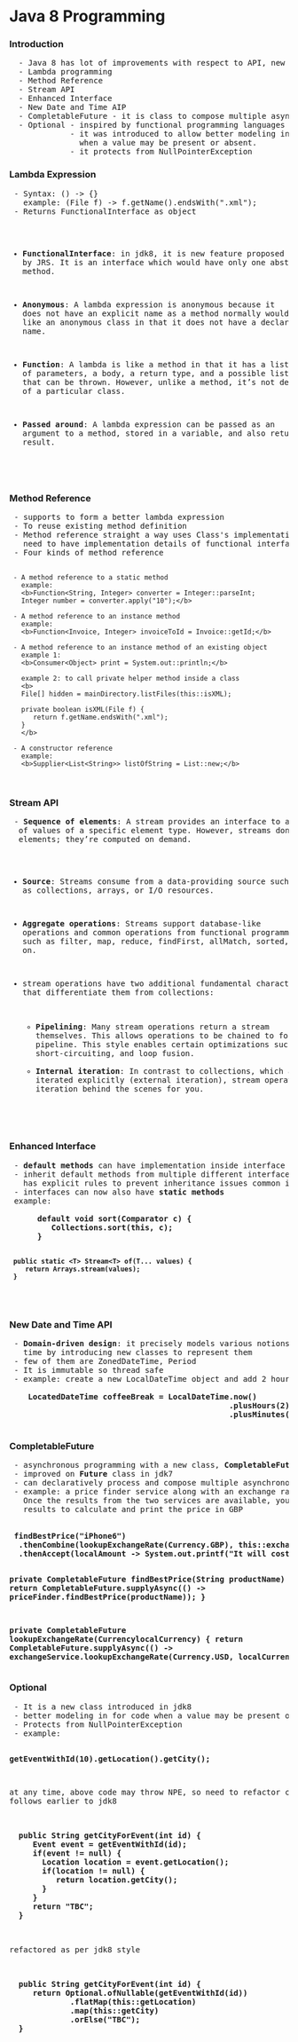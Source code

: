 <h1>Java 8 Programming</h1>

<h3>Introduction</h3>
<pre>
  - Java 8 has lot of improvements with respect to API, new concepts
  - Lambda programming
  - Method Reference
  - Stream API
  - Enhanced Interface
  - New Date and Time AIP
  - CompletableFuture - it is class to compose multiple asynchronous task
  - Optional - inspired by functional programming languages
  			 - it was introduced to allow better modeling in codebase
  			   when a value may be present or absent.
  			 - it protects from NullPointerException
</pre>

<h3>Lambda Expression</h3>
<pre>
 - Syntax: () -> {}
   example: (File f) -> f.getName().endsWith(".xml");
 - Returns FunctionalInterface as object
 
 - <b>FunctionalInterface</b>: in jdk8, it is new feature proposed by JRS. It is 
   an interface which would have only one abstract method.
   
 - <b>Anonymous</b>: A lambda expression is anonymous because it does not have an
   explicit name as a method normally would. It’s sort of like an anonymous class
   in that it does not have a declared name.
   
 - <b>Function</b>: A lambda is like a method in that it has a list of parameters, a
   body, a return type, and a possible list of exceptions that can be thrown. However, 
   unlike a method, it’s not declared as part of a particular class.
   
 - <b>Passed around</b>: A lambda expression can be passed as an argument to a
   method, stored in a variable, and also returned as a result.      
   
</pre>

<h3>Method Reference</h3>
<pre>
 - supports to form a better lambda expression
 - To reuse existing method definition
 - Method reference straight a way uses Class's implementation since lambda 
   need to have implementation details of functional interface
 - Four kinds of method reference
 
     - A method reference to a static method
       example: 
       <b>Function<String, Integer> converter = Integer::parseInt;
       Integer number = converter.apply("10");</b>
       
     - A method reference to an instance method
       example:
       <b>Function<Invoice, Integer> invoiceToId = Invoice::getId;</b>
       
     - A method reference to an instance method of an existing object
       example 1:
       <b>Consumer<Object> print = System.out::println;</b>
       
       example 2: to call private helper method inside a class
       <b>
       File[] hidden = mainDirectory.listFiles(this::isXML);
       
       private boolean isXML(File f) {
          return f.getName.endsWith(".xml");
       }
       </b>
       
     - A constructor reference
       example:
       <b>Supplier<List<String>> listOfString = List::new;</b>
</pre>

<h3>Stream API</h3>
<pre>
 - <b>Sequence of elements</b>: A stream provides an interface to a sequenced set
  of values of a specific element type. However, streams don’t actually store 
  elements; they’re computed on demand.
  
 - <b>Source</b>: Streams consume from a data-providing source such as collections,
   arrays, or I/O resources.
   
 - <b>Aggregate operations</b>: Streams support database-like operations and common 
   operations from functional programming languages, such as filter, map, reduce, 
   findFirst, allMatch, sorted, and so on.
   
 - stream operations have two additional fundamental characteristics 
   that differentiate them from collections:
      - <b>Pipelining</b>: Many stream operations return a stream themselves. This
       allows operations to be chained to form a larger pipeline. This style enables
       certain optimizations such as laziness, short-circuiting, and loop fusion.
      - <b>Internal iteration</b>:  In contrast to collections, which are iterated
        explicitly (external iteration), stream operations do the iteration behind 
        the scenes for you.
</pre>

<h3>Enhanced Interface</h3>
<pre>
 - <b>default methods</b> can have implementation inside interface
 - inherit default methods from multiple different interfaces. Note that Java 8 
   has explicit rules to prevent inheritance issues common in C++
 - interfaces can now also have <b>static methods</b>
 example:
 <b>
      default void sort(Comparator<? super E> c) {
         Collections.sort(this, c);
      }
      
     public static <T> Stream<T> of(T... values) {
        return Arrays.stream(values);
     }
 </b>
</pre>

<h3>New Date and Time API</h3>
<pre>
 - <b>Domain-driven design</b>: it precisely models various notions of date and
   time by introducing new classes to represent them
 - few of them are ZonedDateTime, Period
 - It is immutable so thread safe
 - example: create a new LocalDateTime object and add 2 hours and 30 minutes
 <b>
    LocatedDateTime coffeeBreak = LocalDateTime.now()
                                               .plusHours(2)
                                               .plusMinutes(30);
</b>
</pre>


<h3>CompletableFuture</h3>
<pre>
 - asynchronous programming with a new class, <b>CompletableFuture</b>
 - improved on <b>Future</b> class in jdk7
 - can declaratively process and compose multiple asynchronous tasks
 - example: a price finder service along with an exchange rate calculator. 
   Once the results from the two services are available, you can combine their 
   results to calculate and print the price in GBP
   
<b>
 findBestPrice("iPhone6")
  .thenCombine(lookupExchangeRate(Currency.GBP), this::exchange)
  .thenAccept(localAmount -> System.out.printf("It will cost you %f GBP\n", localAmount));
           
  private CompletableFuture<Price> findBestPrice(String productName) {
    return CompletableFuture.supplyAsync(() -> 
           priceFinder.findBestPrice(productName));
  }
    
  private CompletableFuture<Double> lookupExchangeRate(CurrencylocalCurrency) {
    return CompletableFuture.supplyAsync(() -> 
           exchangeService.lookupExchangeRate(Currency.USD, localCurrency));
  }
</b>
</pre>


<h3>Optional</h3>
<pre>
 - It is a new class introduced in jdk8
 - better modeling in for code when a value may be present or absent
 - Protects from NullPointerException
 - example: 
 
   <b>getEventWithId(10).getLocation().getCity();</b>
   
  at any time, above code may throw NPE, so need to refactor code as follows
  earlier to jdk8
  
  <b>
  public String getCityForEvent(int id) {
     Event event = getEventWithId(id);
     if(event != null) {
       Location location = event.getLocation();
       if(location != null) {
          return location.getCity();
       }
     }
     return "TBC";
  }
  </b>
   
   
   refactored as per jdk8 style
   
   <b>
  public String getCityForEvent(int id) {
     return Optional.ofNullable(getEventWithId(id))
             .flatMap(this::getLocation)
             .map(this::getCity)
             .orElse("TBC");
  }
   </b>
   
   
</pre>


















